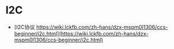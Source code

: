 # I2C

- [I2C协议 https://wiki.lckfb.com/zh-hans/dzx-mspm0l1306/ccs-beginner/i2c.html](https://wiki.lckfb.com/zh-hans/dzx-mspm0l1306/ccs-beginner/i2c.html)
